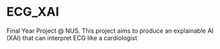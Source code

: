 # ECG_XAI
Final Year Project @ NUS. This project aims to produce an explainable AI (XAI) that can interpret ECG like a cardiologist
